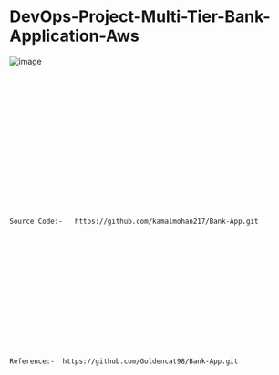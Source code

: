 # DevOps-Project-Multi-Tier-Bank-Application-Aws
![image](https://github.com/user-attachments/assets/269cad18-05bc-4d41-a5fa-e30704b62ab6)





<br><br/>
<br><br/>
<br><br/>
<br><br/>
<br><br/>
<br><br/>
<br><br/>
```
Source Code:-   https://github.com/kamalmohan217/Bank-App.git
```
<br><br/>
<br><br/>
<br><br/>
<br><br/>
<br><br/>
<br><br/>
```
Reference:-  https://github.com/Goldencat98/Bank-App.git
```
